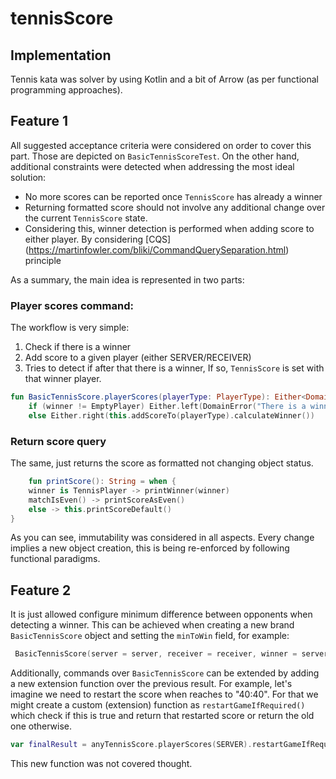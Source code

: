 # tennisScore
## Implementation
Tennis kata was solver by using Kotlin and a bit of Arrow (as per functional programming approaches).
## Feature 1
All suggested acceptance criteria were considered on order to cover this part. Those are depicted on
`BasicTennisScoreTest`. 
On the other hand, additional constraints were detected when addressing the most ideal solution:
- No more scores can be reported once `TennisScore` has already a winner
- Returning formatted score should not involve any additional change over the current `TennisScore` state.
- Considering this, winner detection is performed when adding score to either player. By considering [CQS]
  (https://martinfowler.com/bliki/CommandQuerySeparation.html) principle

As a summary, the main idea is represented in two parts:
### Player scores command:
The workflow is very simple:
1. Check if there is a winner
2. Add score to a given player (either SERVER/RECEIVER) 
3. Tries to detect if after that there is a winner, If so, `TennisScore` is set with that winner player.
```kotlin
fun BasicTennisScore.playerScores(playerType: PlayerType): Either<DomainError, BasicTennisScore> =
    if (winner != EmptyPlayer) Either.left(DomainError("There is a winner already"))
    else Either.right(this.addScoreTo(playerType).calculateWinner())
```
### Return score query
The same, just returns the score as formatted not changing object status.
```kotlin
    fun printScore(): String = when {
    winner is TennisPlayer -> printWinner(winner)
    matchIsEven() -> printScoreAsEven()
    else -> this.printScoreDefault()
}
```
As you can see, immutability was considered in all aspects. Every change implies a new object creation, this is 
being re-enforced by following functional paradigms. 

## Feature 2
It is just allowed configure minimum difference between opponents when detecting a winner. This can be achieved when creating a new brand `BasicTennisScore` object and setting the 
`minToWin` field, for example:
```kotlin
 BasicTennisScore(server = server, receiver = receiver, winner = server, minToWin = 0)
```
Additionally, commands over `BasicTennisScore` can be extended by adding a new extension function over the previous 
result. For example, let's imagine we need to restart the score when reaches to "40:40". For that we might create a 
custom (extension) function as `restartGameIfRequired()` which check if this is true and return that restarted score 
or return the old one otherwise.   
```kotlin
var finalResult = anyTennisScore.playerScores(SERVER).restartGameIfRequired()
```
This new function was not covered thought. 


